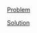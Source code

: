 [Problem](https://leetcode.com/problems/number-of-zero-filled-subarrays)

[Solution](https://leetcode.com/problems/number-of-zero-filled-subarrays/solutions/3323512/2348-number-of-zero-filled-subarrays-simple-solution)
